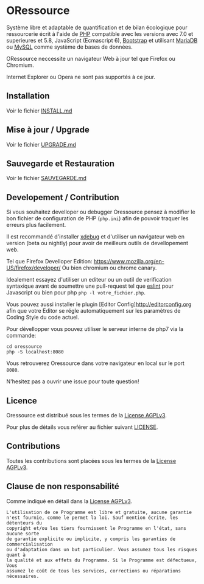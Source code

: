 # ORessource

Système libre et adaptable de quantification et de bilan écologique pour
ressourcerie écrit à l'aide de [PHP](https://secure.php.net/) compatible avec
les versions avec 7.0 et superieures et 5.8, JavaScript (Ecmascript 6),
[Bootstrap](http://getbootstrap.com/) et utilisant
[MariaDB](https://mariadb.org/) ou [MySQL](https://www.mysql.com/) comme système
de bases de données.

ORessource neccessite un navigateur Web à jour tel que Firefox ou Chromium.

Internet Explorer ou Opera ne sont pas supportés à ce jour.

## Installation

Voir le fichier [INSTALL.md](INSTALL.md)

## Mise à jour / Upgrade

Voir le fichier [UPGRADE.md](UPGRADE.md)

## Sauvegarde et Restauration

Voir le fichier [SAUVEGARDE.md](SAUVEGARDE.md)

## Developement / Contribution

Si vous souhaitez develloper ou debugger Oressource pensez à modifier le bon
fichier de configuration de PHP (`php.ini`) afin de pouvoir traquer les erreurs
plus facilement.

Il est recommandé d'installer [xdebug](https://xdebug.org/) et d'utiliser un
navigateur web en version (beta ou nightly) pour avoir de meilleurs outils de
devellopement web.

Tel que Firefox Develloper Edition:
<https://www.mozilla.org/en-US/firefox/developer/> Ou bien chromium ou chrome
canary.

Idealement essayez d'utiliser un editeur ou un outil de verification syntaxique
avant de soumettre une pull-request tel que [eslint](http://eslint.org/) pour
Javascript ou bien pour php `php -l votre_fichier.php`.

Vous pouvez aussi installer le plugin [Editor Config]http://editorconfig.org
afin que votre Editor se régle automatiquement sur les paramètres de Coding
Style du code actuel.

Pour dévellopper vous pouvez utiliser le serveur interne de php7 via la
commande:

```shell
cd oressource
php -S localhost:8080
```

Vous retrouverez Oressource dans votre navigateur en local sur le port `8080`.

N'hesitez pas a ouvrir une issue pour toute question!

## Licence

Oressource est distribué sous les termes de la [License
AGPLv3](https://www.gnu.org/licenses/agpl.html).

Pour plus de détails vous reférer au fichier suivant [LICENSE](LICENSE.txt).

## Contributions

Toutes les contributions sont placées sous les termes de la [License
AGPLv3](https://www.gnu.org/licenses/agpl.html).

## Clause de non responsabilité

Comme indiqué en détail dans la [License AGPLv3](LICENSE.txt).

```
L'utilisation de ce Programme est libre et gratuite, aucune garantie
n'est fournie, comme le permet la loi. Sauf mention écrite, les détenteurs du
copyright et/ou les tiers fournissent le Programme en l'état, sans aucune sorte
de garantie explicite ou implicite, y compris les garanties de commercialisation
ou d'adaptation dans un but particulier. Vous assumez tous les risques quant à
la qualité et aux effets du Programme. Si le Programme est défectueux, Vous
assumez le coût de tous les services, corrections ou réparations nécessaires.
```
